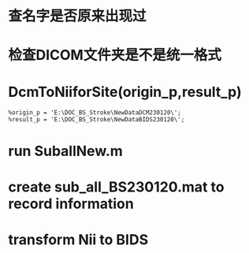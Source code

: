 # 查名字是否原来出现过
# 检查DICOM文件夹是不是统一格式
# DcmToNiiforSite(origin_p,result_p)
    %origin_p = 'E:\DOC_BS_Stroke\NewDataDCM230120\';
    %result_p = 'E:\DOC_BS_Stroke\NewDataBIDS230120\';
# run SuballNew.m
# create sub_all_BS230120.mat to record information
# transform Nii to BIDS
